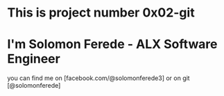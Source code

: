 # This is project number **0x02-git**
# I'm Solomon Ferede  - ALX Software Engineer
you can find me on [facebook.com/@solomonferede3]
or on git [@solomonferede]